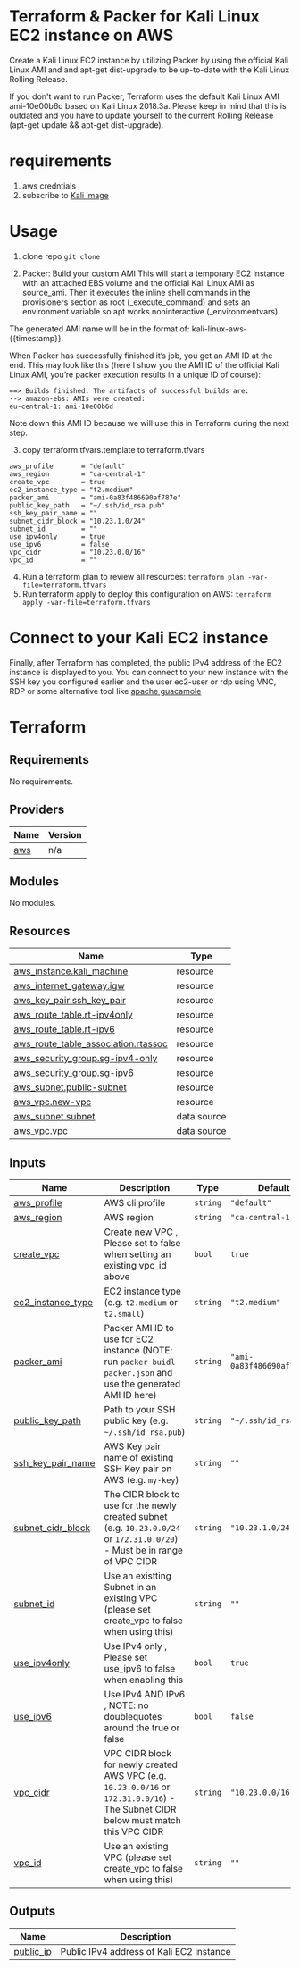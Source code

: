 # Terraform & Packer for Kali Linux EC2 instance on AWS

Create a Kali Linux EC2 instance by utilizing Packer by using the official Kali Linux AMI and and apt-get dist-upgrade to be up-to-date with the Kali Linux Rolling Release.

If you don't want to run Packer, Terraform uses the default Kali Linux AMI ami-10e00b6d based on Kali Linux 2018.3a. Please keep in mind that this is outdated and you have to update yourself to the current Rolling Release (apt-get update && apt-get dist-upgrade).
# requirements 
1. aws credntials 
2. subscribe to [Kali image](https://aws.amazon.com/marketplace/fulfillment?productId=804fcc46-63fc-4eb6-85a1-50e66d6c7215&ref_=dtl_psb_continue)

# Usage

1. clone repo
`git clone `  

2. Packer: Build your custom AMI
This will start a temporary EC2 instance with an atttached EBS volume and the official Kali Linux AMI as source_ami. Then it executes the inline shell commands in the provisioners section as root (_execute_command) and sets an environment variable so apt works noninteractive (_environmentvars).

The generated AMI name will be in the format of: kali-linux-aws-{{timestamp}}.

When Packer has successfully finished it’s job, you get an AMI ID at the end. This may look like this (here I show you the AMI ID of the official Kali Linux AMI, you’re packer execution results in a unique ID of course):
```
==> Builds finished. The artifacts of successful builds are:
--> amazon-ebs: AMIs were created:
eu-central-1: ami-10e00b6d
```
Note down this AMI ID because we will use this in Terraform during the next step.

3. copy terraform.tfvars.template to terraform.tfvars
```
aws_profile       = "default"
aws_region        = "ca-central-1"
create_vpc        = true
ec2_instance_type = "t2.medium"
packer_ami        = "ami-0a83f486690af787e"
public_key_path   = "~/.ssh/id_rsa.pub"
ssh_key_pair_name = ""
subnet_cidr_block = "10.23.1.0/24"
subnet_id         = ""
use_ipv4only      = true
use_ipv6          = false
vpc_cidr          = "10.23.0.0/16"
vpc_id            = ""
```
4. Run a terraform plan to review all resources:
`terraform plan -var-file=terraform.tfvars`
5. Run terraform apply to deploy this configuration on AWS:
`terraform apply -var-file=terraform.tfvars`

# Connect to your Kali EC2 instance
Finally, after Terraform has completed, the public IPv4 address of the EC2 instance is displayed to you. You can connect to your new instance with the SSH key you configured earlier and the user ec2-user 
or rdp using VNC, RDP or some alternative tool like [apache guacamole](https://guacamole.apache.org/doc/gug/configuring-guacamole.html) 

# Terraform
## Requirements

No requirements.

## Providers

| Name | Version |
|------|---------|
| <a name="provider_aws"></a> [aws](#provider\_aws) | n/a |

## Modules

No modules.

## Resources

| Name | Type |
|------|------|
| [aws_instance.kali_machine](https://registry.terraform.io/providers/hashicorp/aws/latest/docs/resources/instance) | resource |
| [aws_internet_gateway.igw](https://registry.terraform.io/providers/hashicorp/aws/latest/docs/resources/internet_gateway) | resource |
| [aws_key_pair.ssh_key_pair](https://registry.terraform.io/providers/hashicorp/aws/latest/docs/resources/key_pair) | resource |
| [aws_route_table.rt-ipv4only](https://registry.terraform.io/providers/hashicorp/aws/latest/docs/resources/route_table) | resource |
| [aws_route_table.rt-ipv6](https://registry.terraform.io/providers/hashicorp/aws/latest/docs/resources/route_table) | resource |
| [aws_route_table_association.rtassoc](https://registry.terraform.io/providers/hashicorp/aws/latest/docs/resources/route_table_association) | resource |
| [aws_security_group.sg-ipv4-only](https://registry.terraform.io/providers/hashicorp/aws/latest/docs/resources/security_group) | resource |
| [aws_security_group.sg-ipv6](https://registry.terraform.io/providers/hashicorp/aws/latest/docs/resources/security_group) | resource |
| [aws_subnet.public-subnet](https://registry.terraform.io/providers/hashicorp/aws/latest/docs/resources/subnet) | resource |
| [aws_vpc.new-vpc](https://registry.terraform.io/providers/hashicorp/aws/latest/docs/resources/vpc) | resource |
| [aws_subnet.subnet](https://registry.terraform.io/providers/hashicorp/aws/latest/docs/data-sources/subnet) | data source |
| [aws_vpc.vpc](https://registry.terraform.io/providers/hashicorp/aws/latest/docs/data-sources/vpc) | data source |

## Inputs

| Name | Description | Type | Default | Required |
|------|-------------|------|---------|:--------:|
| <a name="input_aws_profile"></a> [aws\_profile](#input\_aws\_profile) | AWS cli profile | `string` | `"default"` | no |
| <a name="input_aws_region"></a> [aws\_region](#input\_aws\_region) | AWS region | `string` | `"ca-central-1"` | no |
| <a name="input_create_vpc"></a> [create\_vpc](#input\_create\_vpc) | Create new VPC , Please set to false when setting an existing vpc\_id above | `bool` | `true` | no |
| <a name="input_ec2_instance_type"></a> [ec2\_instance\_type](#input\_ec2\_instance\_type) | EC2 instance type (e.g. `t2.medium` or `t2.small`) | `string` | `"t2.medium"` | no |
| <a name="input_packer_ami"></a> [packer\_ami](#input\_packer\_ami) | Packer AMI ID to use for EC2 instance (NOTE: run `packer buidl packer.json` and use the generated AMI ID here) | `string` | `"ami-0a83f486690af787e"` | no |
| <a name="input_public_key_path"></a> [public\_key\_path](#input\_public\_key\_path) | Path to your SSH public key (e.g. `~/.ssh/id_rsa.pub`) | `string` | `"~/.ssh/id_rsa.pub"` | no |
| <a name="input_ssh_key_pair_name"></a> [ssh\_key\_pair\_name](#input\_ssh\_key\_pair\_name) | AWS Key pair name of existing SSH Key pair on AWS (e.g. `my-key`) | `string` | `""` | no |
| <a name="input_subnet_cidr_block"></a> [subnet\_cidr\_block](#input\_subnet\_cidr\_block) | The CIDR block to use for the newly created subnet (e.g. `10.23.0.0/24` or `172.31.0.0/20`) - Must be in range of VPC CIDR | `string` | `"10.23.1.0/24"` | no |
| <a name="input_subnet_id"></a> [subnet\_id](#input\_subnet\_id) | Use an existting Subnet in an existing VPC (please set create\_vpc to false when using this) | `string` | `""` | no |
| <a name="input_use_ipv4only"></a> [use\_ipv4only](#input\_use\_ipv4only) | Use IPv4 only , Please set use\_ipv6 to false when enabling this | `bool` | `true` | no |
| <a name="input_use_ipv6"></a> [use\_ipv6](#input\_use\_ipv6) | Use IPv4 AND IPv6 , NOTE: no doublequotes around the true or false | `bool` | `false` | no |
| <a name="input_vpc_cidr"></a> [vpc\_cidr](#input\_vpc\_cidr) | VPC CIDR block for newly created AWS VPC (e.g. `10.23.0.0/16` or `172.31.0.0/16`) - The Subnet CIDR below must match this VPC CIDR | `string` | `"10.23.0.0/16"` | no |
| <a name="input_vpc_id"></a> [vpc\_id](#input\_vpc\_id) | Use an existing VPC (please set create\_vpc to false when using this) | `string` | `""` | no |

## Outputs

| Name | Description |
|------|-------------|
| <a name="output_public_ip"></a> [public\_ip](#output\_public\_ip) | Public IPv4 address of Kali EC2 instance |
